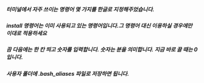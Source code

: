 ##### 터미널에서 자주 쓰이는 명령어 몇 가지를 한글로 지정해주었습니다.
##### install 명령어는 이미 사용되고 있는 명령어입니다.그 명령어 대신 이용하실 경우에만 이대로 적용하세요
##### 끔 다음에는 한 칸 띄고 숫자를 입력합니다. 숫자는 분을 의미합니다. 지금 바로 끌 때는 0 입니다.
##### 사용자 폴더에 .bash_aliases 파일로 저장하면 됩니다.
